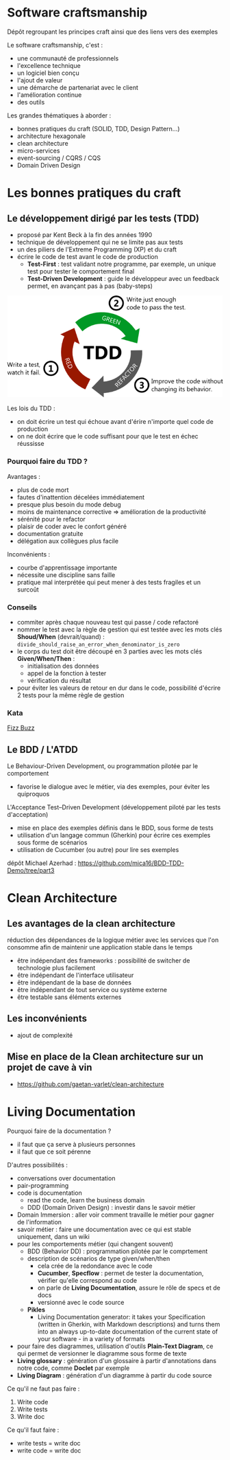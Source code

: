 # Software craftsmanship

Dépôt regroupant les principes craft ainsi que des liens vers des exemples

Le software craftsmanship, c'est :
- une communauté de professionnels
- l'excellence technique
- un logiciel bien conçu
- l'ajout de valeur
- une démarche de partenariat avec le client
- l'amélioration continue
- des outils

Les grandes thématiques à aborder :
- bonnes pratiques du craft (SOLID, TDD, Design Pattern…)
- architecture hexagonale
- clean architecture
- micro-services
- event-sourcing / CQRS / CQS
- Domain Driven Design

# Les bonnes pratiques du craft

## Le développement dirigé par les tests (TDD)

- proposé par Kent Beck à la fin des années 1990
- technique de développement qui ne se limite pas aux tests
- un des piliers de l'Extreme Programming (XP) et du craft
- écrire le code de test avant le code de production
    - **Test-First** : test validant notre programme, par exemple, un unique test pour tester le comportement final
    - **Test-Driven Development** : guide le développeur avec un feedback permet, en avançant pas à pas (baby-steps)

![Red Green Refactor](./images/tdd_red_green_refactor.png)

Les lois du TDD :
- on doit écrire un test qui échoue avant d'érire n'importe quel code de production
- on ne doit écrire que le code suffisant pour que le test en échec réussisse

### Pourquoi faire du TDD ?

Avantages :
- plus de code mort
- fautes d'inattention décelées immédiatement
- presque plus besoin du mode debug
- moins de maintenance corrective => amélioration de la productivité
- sérénité pour le refactor
- plaisir de coder avec le confort généré
- documentation gratuite
- délégation aux collègues plus facile

Inconvénients :
- courbe d'apprentissage importante
- nécessite une discipline sans faille
- pratique mal interprétée qui peut mener à des tests fragiles et un surcoût

### Conseils

- commiter après chaque nouveau test qui passe / code refactoré
- nommer le test avec la règle de gestion qui est testée avec les mots clés **Shoud/When** (devrait/quand) : `divide_should_raise_an_error_when_denominator_is_zero`
- le corps du test doit être découpé en 3 parties avec les mots clés **Given/When/Then** :
    - initialisation des données
    - appel de la fonction à tester
    - vérification du résultat
- pour éviter les valeurs de retour en dur dans le code, possibilité d'écrire 2 tests pour la même règle de gestion

### Kata

[Fizz Buzz](https://github.com/gaetan-varlet/fizz-buzz)

## Le BDD / L'ATDD

Le Behaviour-Driven Development, ou programmation pilotée par le comportement
- favorise le dialogue avec le métier, via des exemples, pour éviter les quiproquos

L'Acceptance Test–Driven Development (développement piloté par les tests d'acceptation)
- mise en place des exemples définis dans le BDD, sous forme de tests
- utilisation d'un langage commun (Gherkin) pour écrire ces exemples sous forme de scénarios
- utilisation de Cucumber (ou autre) pour lire ses exemples

dépôt Michael Azerhad : https://github.com/mica16/BDD-TDD-Demo/tree/part3



# Clean Architecture

## Les avantages de la clean architecture

réduction des dépendances de la logique métier avec les services que l'on consomme afin de maintenir une application stable dans le temps
- être indépendant des frameworks : possibilité de switcher de technologie plus facilement
- être indépendant de l'interface utilisateur
- être indépendant de la base de données
- être indépendant de tout service ou système externe
- être testable sans éléments externes

## Les inconvénients

- ajout de complexité


## Mise en place de la Clean architecture sur un projet de cave à vin

- https://github.com/gaetan-varlet/clean-architecture

# Living Documentation

Pourquoi faire de la documentation ?
- il faut que ça serve à plusieurs personnes
- il faut que ce soit pérenne

D'autres possibilités :
- conversations over documentation
- pair-programming
- code is documentation
	- read the code, learn the business domain
	- DDD (Domain Driven Design) : investir dans le savoir métier
- Domain Immersion : aller voir comment travaille le métier pour gagner de l'information
- savoir métier : faire une documentation avec ce qui est stable uniquement, dans un wiki
- pour les comportements métier (qui changent souvent)
	- BDD (Behavior DD) : programmation pilotée par le comprtement
	- description de scénarios de type given/when/then
		- cela crée de la redondance avec le code
		- **Cucumber**, **Specflow** : permet de tester la documentation, vérifier qu'elle correspond au code
		- on parle de **Living Documentation**, assure le rôle de specs et de docs
		- versionné avec le code source
	- **Pikles**
		- Living Documentation generator: it takes your Specification (written in Gherkin, with Markdown descriptions) and turns them into an always up-to-date documentation of the current state of your software - in a variety of formats
- pour faire des diagrammes, utilisation d'outils **Plain-Text Diagram**, ce qui permet de versionner le diagramme sous forme de texte
- **Living glossary** : génération d'un glossaire à partir d'annotations dans notre code, comme **Doclet** par exemple
- **Living Diagram** : génération d'un diagramme à partir du code source


Ce qu'il ne faut pas faire :
1. Write code
2. Write tests
3. Write doc

Ce qu'il faut faire :
- write tests = write doc
- write code = write doc